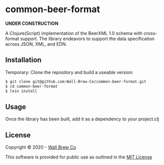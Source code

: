 # common-beer-format

**UNDER CONSTRUCTION**

A Clojure(Script) implementation of the BeerXML 1.0 schema with cross-format support.
The library endeavors to support the data specification across JSON, XML, and EDN.

## Installation

Temporary: Clone the repository and build a useable version:
```bash
$ git clone git@github.com:Wall-Brew-Co/common-beer-format.git
$ cd common-beer-format
$ lein install
```

## Usage

Once the library has been built, add it as a dependency to your project.clj

## License

Copyright © 2020 - [Wall Brew Co](https://wallbrew.com/)

This software is provided for public use as outlined in the [MIT License](https://github.com/Wall-Brew-Co/common-beer-format/blob/master/LICENSE)
